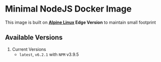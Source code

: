 Minimal NodeJS Docker Image
===========================
This image is built on **[Alpine Linux][1] Edge Version** to maintain small footprint

Available Versions
-------------------
1. Current Versions
   - `latest`, `v6.2.1` with `NPM` v3.9.5  

[1]: http://www.alpinelinux.org/
